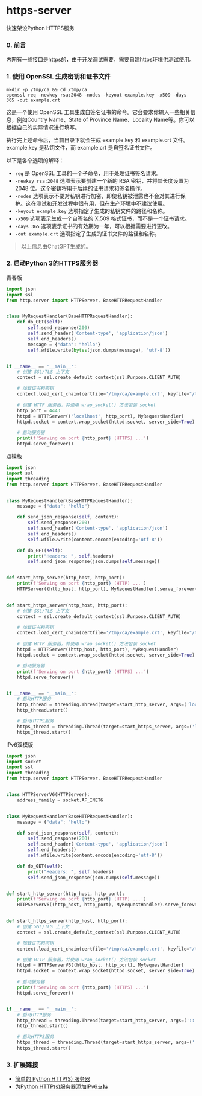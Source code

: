 # https-server

快速架设Python HTTPS服务


### 0. 前言
内网有一些接口是https的，由于开发调试需要，需要自建https环境供测试使用。
### 1. 使用 OpenSSL 生成密钥和证书文件
```shell
mkdir -p /tmp/ca && cd /tmp/ca
openssl req -newkey rsa:2048 -nodes -keyout example.key -x509 -days 365 -out example.crt
```
这是一个使用 OpenSSL 工具生成自签名证书的命令。它会要求你输入一些相关信息，例如Country Name、State of Province Name、Locality Name等。你可以根据自己的实际情况进行填写。

执行完上述命令后，当前目录下就会生成 example.key 和 example.crt 文件。example.key 是私钥文件，而 example.crt 是自签名证书文件。

以下是各个选项的解释：
- `req` 是 OpenSSL 工具的一个子命令，用于处理证书签名请求。
- `-newkey rsa:2048` 选项表示要创建一个新的 RSA 密钥，并将其长度设置为 2048 位。这个密钥将用于后续的证书请求和签名操作。
- `-nodes` 选项表示不要对私钥进行加密，即使私钥被泄露也不会对其进行保护。这在测试和开发过程中很有用，但在生产环境中不建议使用。
- `-keyout example.key` 选项指定了生成的私钥文件的路径和名称。
- `-x509` 选项表示生成一个自签名的 X.509 格式证书，而不是一个证书请求。
- `-days 365` 选项表示证书的有效期为一年，可以根据需要进行更改。
- `-out example.crt` 选项指定了生成的证书文件的路径和名称。

> 以上信息由ChatGPT生成的。

### 2. 启动Python 3的HTTPS服务器
青春版
```python
import json
import ssl
from http.server import HTTPServer, BaseHTTPRequestHandler


class MyRequestHandler(BaseHTTPRequestHandler):
    def do_GET(self):
        self.send_response(200)
        self.send_header('Content-type', 'application/json')
        self.end_headers()
        message = {"data": "hello"}
        self.wfile.write(bytes(json.dumps(message), 'utf-8'))


if __name__ == '__main__':
    # 创建 SSL/TLS 上下文
    context = ssl.create_default_context(ssl.Purpose.CLIENT_AUTH)

    # 加载证书和密钥
    context.load_cert_chain(certfile='/tmp/ca/example.crt', keyfile="/tmp/ca/example.key")

    # 创建 HTTP 服务器，并使用 wrap_socket() 方法包装 socket
    http_port = 4443
    httpd = HTTPServer(('localhost', http_port), MyRequestHandler)
    httpd.socket = context.wrap_socket(httpd.socket, server_side=True)

    # 启动服务器
    print(f'Serving on port {http_port} (HTTPS) ...')
    httpd.serve_forever()
```
双模版
```python
import json
import ssl
import threading
from http.server import HTTPServer, BaseHTTPRequestHandler


class MyRequestHandler(BaseHTTPRequestHandler):
    message = {"data": "hello"}

    def send_json_response(self, content):
        self.send_response(200)
        self.send_header('Content-type', 'application/json')
        self.end_headers()
        self.wfile.write(content.encode(encoding='utf-8'))

    def do_GET(self):
        print("Headers: ", self.headers)
        self.send_json_response(json.dumps(self.message))


def start_http_server(http_host, http_port):
    print(f'Serving on port {http_port} (HTTP) ...')
    HTTPServer((http_host, http_port), MyRequestHandler).serve_forever()


def start_https_server(http_host, http_port):
    # 创建 SSL/TLS 上下文
    context = ssl.create_default_context(ssl.Purpose.CLIENT_AUTH)

    # 加载证书和密钥
    context.load_cert_chain(certfile='/tmp/ca/example.crt', keyfile="/tmp/ca/example.key")

    # 创建 HTTP 服务器，并使用 wrap_socket() 方法包装 socket
    httpd = HTTPServer((http_host, http_port), MyRequestHandler)
    httpd.socket = context.wrap_socket(httpd.socket, server_side=True)

    # 启动服务器
    print(f'Serving on port {http_port} (HTTPS) ...')
    httpd.serve_forever()


if __name__ == '__main__':
    # 启动HTTP服务
    http_thread = threading.Thread(target=start_http_server, args=('localhost', 8000))
    http_thread.start()

    # 启动HTTPS服务
    https_thread = threading.Thread(target=start_https_server, args=('localhost', 8443))
    https_thread.start()

```
IPv6双模版
```python
import json
import socket
import ssl
import threading
from http.server import HTTPServer, BaseHTTPRequestHandler


class HTTPServerV6(HTTPServer):
    address_family = socket.AF_INET6


class MyRequestHandler(BaseHTTPRequestHandler):
    message = {"data": "hello"}

    def send_json_response(self, content):
        self.send_response(200)
        self.send_header('Content-type', 'application/json')
        self.end_headers()
        self.wfile.write(content.encode(encoding='utf-8'))

    def do_GET(self):
        print("Headers: ", self.headers)
        self.send_json_response(json.dumps(self.message))


def start_http_server(http_host, http_port):
    print(f'Serving on port {http_port} (HTTP) ...')
    HTTPServerV6((http_host, http_port), MyRequestHandler).serve_forever()


def start_https_server(http_host, http_port):
    # 创建 SSL/TLS 上下文
    context = ssl.create_default_context(ssl.Purpose.CLIENT_AUTH)

    # 加载证书和密钥
    context.load_cert_chain(certfile='/tmp/ca/example.crt', keyfile="/tmp/ca/example.key")

    # 创建 HTTP 服务器，并使用 wrap_socket() 方法包装 socket
    httpd = HTTPServerV6((http_host, http_port), MyRequestHandler)
    httpd.socket = context.wrap_socket(httpd.socket, server_side=True)

    # 启动服务器
    print(f'Serving on port {http_port} (HTTPS) ...')
    httpd.serve_forever()


if __name__ == '__main__':
    # 启动HTTP服务
    http_thread = threading.Thread(target=start_http_server, args=('::', 8000))
    http_thread.start()

    # 启动HTTPS服务
    https_thread = threading.Thread(target=start_https_server, args=('::', 8443))
    https_thread.start()
```

### 3. 扩展链接
- [简单的 Python HTTP(S) 服务器](https://bbs.huaweicloud.com/blogs/313283)
- [为Python HTTP(s)服务器添加IPv6支持](https://gist.github.com/akorobov/7903307)
